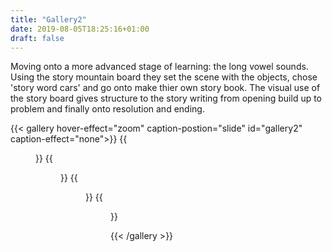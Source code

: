 ```yaml
---
title: "Gallery2"
date: 2019-08-05T18:25:16+01:00
draft: false
---
```



<p class="">
Moving onto a more advanced stage of learning: the long vowel sounds.
Using the story mountain board they set the scene with the objects, chose 'story word cars' and go onto make thier own story book. The visual use of the story board gives structure to the story writing from opening build up to problem and finally onto resolution and ending.
</p>
{{< gallery hover-effect="zoom" caption-postion="slide" id="gallery2" caption-effect="none">}}
{{<figure link="img/photos/IMG_6883-comp.JPG" caption="Sound cards">}}
{{<figure link="img/photos/IMG_6899-comp.JPG" caption="Objects" >}}
{{<figure link="img/photos/IMG_6926-comp.JPG" caption="'Story mountain'" >}}
{{<figure link="img/photos/IMG_6931-comp.JPG" caption="Narating assembled story from the 'Story mountain'" >}}	

{{< /gallery >}}

